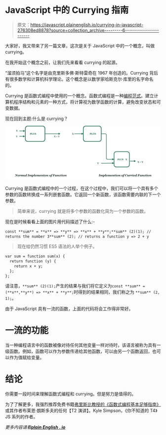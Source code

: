 # JavaScript 中的 Currying 指南

> 原文：<https://javascript.plainenglish.io/currying-in-javascript-276308ed8878?source=collection_archive---------6----------------------->

大家好，我又带来了另一篇文章，这次是关于 JavaScript 中的一个概念，叫做 currying。

在我开始这个概念之前，让我们先来看看 currying 的起源。

“溜须拍马”这个名字是由克里斯多佛·斯特雷奇在 1967 年创造的。Currying 背后有很多数学和计算机科学理论。这个概念是以数学家哈斯克尔·库里的名字命名的。

Currying 是函数式编程中使用的一个概念。函数式编程是一种[编程范式](https://en.wikipedia.org/wiki/Programming_paradigm)。建立计算机程序结构和元素的一种方式，将计算视为数学函数的计算，避免改变状态和可变数据。

现在回到主题:什么是 currying？

![](img/03c46cc6bef3338e8c39b7094fec4872.png)

Currying 是函数式编程中的一个过程，在这个过程中，我们可以将一个具有多个参数的函数转换成一系列嵌套函数。它返回一个新函数，该函数需要内联的下一个参数。

> 简单来说，currying 就是将多个参数的函数化简为一个参数的函数。

现在是时候看看上面的图片用代码描述了什么:-

```
const **sum** = **x** => **y** => **x** + **y**;**sum** (2)(1); // returns the number 3**sum** (2); // returns a function y => 2 + y
```

> 现在给仍然习惯 ES5 语法的人举个例子。

```
var sum = function sum(x) {
  return function (y) {
    return x + y;
  };
};
```

请注意，`**sum** (2)(1);`产生的结果与我们将它定义为`const **sum** = (**x**,**y**) => **x** + **y**;`时得到的结果相同，我们称之为
`**sum** (2, 1);`。

由于 JavaScript 具有一流的函数，上面的代码将会工作得非常好。

# 一流的功能

当一种编程语言中的函数被像对待任何其他变量一样对待时，该语言被称为具有一级函数。例如，函数可以作为参数传递给其他函数，可以由另一个函数返回，也可以作为值赋给变量。

# 结论

你需要一段时间来理解函数式编程和 currying。但是努力是值得的。

为了了解更多，我强烈推荐免费书籍[弗里斯比教授的《函数式编程基本足够指南》](https://drboolean.gitbooks.io/mostly-adequate-guide/content/)或其作者布莱恩·朗斯多夫的任何【T2 演讲】。Kyle Simpson，《你不知道的 T4》JS 系列的作者。

*更多内容请看*[***plain English . io***](http://plainenglish.io/)
